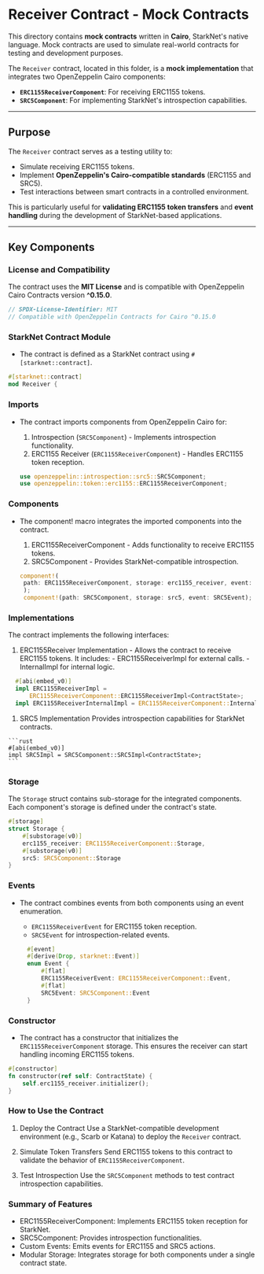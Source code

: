 # Receiver Contract - Mock Contracts

This directory contains **mock contracts** written in **Cairo**, StarkNet's native language. Mock contracts are used to simulate real-world contracts for testing and development purposes.

The `Receiver` contract, located in this folder, is a **mock implementation** that integrates two OpenZeppelin Cairo components:
- **`ERC1155ReceiverComponent`**: For receiving ERC1155 tokens.
- **`SRC5Component`**: For implementing StarkNet's introspection capabilities.

---

## Purpose

The `Receiver` contract serves as a testing utility to:
- Simulate receiving ERC1155 tokens.
- Implement **OpenZeppelin's Cairo-compatible standards** (ERC1155 and SRC5).
- Test interactions between smart contracts in a controlled environment.

This is particularly useful for **validating ERC1155 token transfers** and **event handling** during the development of StarkNet-based applications.

---

## Key Components

### **License and Compatibility**

The contract uses the **MIT License** and is compatible with OpenZeppelin Cairo Contracts version **^0.15.0**.

```rust
// SPDX-License-Identifier: MIT
// Compatible with OpenZeppelin Contracts for Cairo ^0.15.0
```

### StarkNet Contract Module

- The contract is defined as a StarkNet contract using `#[starknet::contract]`.

```rust
#[starknet::contract]
mod Receiver {
```

### Imports

- The contract imports components from OpenZeppelin Cairo for:

    1. Introspection (`SRC5Component`) - Implements introspection functionality.
    2. ERC1155 Receiver (`ERC1155ReceiverComponent`) - Handles ERC1155 token reception.
   
   ```rust
   use openzeppelin::introspection::src5::SRC5Component;
   use openzeppelin::token::erc1155::ERC1155ReceiverComponent;
   ```
### Components

- The component! macro integrates the imported components into the contract.

    1. ERC1155ReceiverComponent - Adds functionality to receive ERC1155 tokens.
    2. SRC5Component - Provides StarkNet-compatible introspection.
   
   ```rust
   component!(
    path: ERC1155ReceiverComponent, storage: erc1155_receiver, event: ERC1155ReceiverEvent
    );
    component!(path: SRC5Component, storage: src5, event: SRC5Event);
    ```

### Implementations

 The contract implements the following interfaces:
  1. ERC1155Receiver Implementation
    - Allows the contract to receive ERC1155 tokens. It includes:
    - ERC1155ReceiverImpl for external calls.
    - InternalImpl for internal logic.
  
  ```rust
    #[abi(embed_v0)]
    impl ERC1155ReceiverImpl =
        ERC1155ReceiverComponent::ERC1155ReceiverImpl<ContractState>;
    impl ERC1155ReceiverInternalImpl = ERC1155ReceiverComponent::InternalImpl<ContractState>;
  ```

  1. SRC5 Implementation
    Provides introspection capabilities for StarkNet contracts.

    ```rust
    #[abi(embed_v0)]
    impl SRC5Impl = SRC5Component::SRC5Impl<ContractState>;
    ```

### Storage

The `Storage` struct contains sub-storage for the integrated components.
Each component's storage is defined under the contract's state.

```rust
#[storage]
struct Storage {
    #[substorage(v0)]
    erc1155_receiver: ERC1155ReceiverComponent::Storage,
    #[substorage(v0)]
    src5: SRC5Component::Storage
}
```

### Events

- The contract combines events from both components using an event enumeration.

    - `ERC1155ReceiverEvent` for ERC1155 token reception.
    - `SRC5Event` for introspection-related events.
  ```rust
    #[event]
    #[derive(Drop, starknet::Event)]
    enum Event {
        #[flat]
        ERC1155ReceiverEvent: ERC1155ReceiverComponent::Event,
        #[flat]
        SRC5Event: SRC5Component::Event
    }
    ```

### Constructor

- The contract has a constructor that initializes the `ERC1155ReceiverComponent` storage. This ensures the receiver can start handling incoming ERC1155 tokens.

```rust
#[constructor]
fn constructor(ref self: ContractState) {
    self.erc1155_receiver.initializer();
}
```

### How to Use the Contract

  1. Deploy the Contract
    Use a StarkNet-compatible development environment (e.g., Scarb or Katana) to deploy the `Receiver` contract.

  2. Simulate Token Transfers
    Send ERC1155 tokens to this contract to validate the behavior of `ERC1155ReceiverComponent`.

  3. Test Introspection
    Use the `SRC5Component` methods to test contract introspection capabilities.

### Summary of Features

- ERC1155ReceiverComponent: Implements ERC1155 token reception for StarkNet.
- SRC5Component: Provides introspection functionalities.
- Custom Events: Emits events for ERC1155 and SRC5 actions.
- Modular Storage: Integrates storage for both components under a single contract state.






